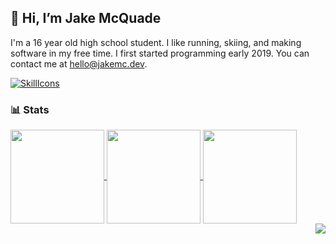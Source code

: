 ## 👋 Hi, I’m Jake McQuade
I'm a 16 year old high school student. I like running, skiing, and making software in my free time. I first started programming early 2019. You can contact me at [hello@jakemc.dev](mailto:jakemc.dev).

[![SkillIcons](https://skillicons.dev/icons?theme=dark&i=ts,rust,java,lua,py,vscode,nextjs,tailwind,tauri)](https://github.com/jakemcquade)

<!---
### 🌐 Projects
<a href="https://github.com/jakemcquade/fastautoclicker">
  <img align="center" src="https://stats.jakemc.dev/api/pin/?username=jakemcquade&repo=fastautoclicker&theme=radical" />
</a>
--->

### 📊 Stats
<a href="https://github.com/jakemcquade">
  <img height=150 align="center" src="https://stats.jakemc.dev/api?username=jakemcquade&theme=radical&count_private=true&show_owner=true&show_icons=true&rank_icon=github&hide=contribs,issues" />
</a>

<a href="https://github.com/jakemcquade">
  <img height=150 align="center" src="https://stats.jakemc.dev/api/top-langs?username=jakemcquade&theme=radical&layout=compact&hide=php" />
</a>

<a href="https://github.com/jakemcquade">
  <img height=150 align="center" src="https://streak.jakemc.dev?user=jakemcquade&theme=radical" />
</a>

<div align="right">
  <img src="https://komarev.com/ghpvc/?username=jakemcquade&style=flat-square&color=blue" />
</div>
